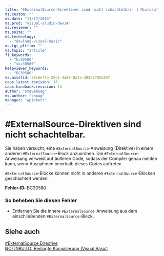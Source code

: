 ```yaml
---
title: "#ExternalSource-Direktiven sind nicht schachtelbar. | Microsoft Docs"
ms.custom: ""
ms.date: "11/17/2016"
ms.prod: "visual-studio-dev14"
ms.reviewer: ""
ms.suite: ""
ms.technology: 
  - "devlang-visual-basic"
ms.tgt_pltfrm: ""
ms.topic: "article"
f1_keywords: 
  - "bc30580"
  - "vbc30580"
helpviewer_keywords: 
  - "BC30580"
ms.assetid: 56c6ef4b-28b1-4a62-8afa-d83a7742b507
caps.latest.revision: 13
caps.handback.revision: 13
author: "stevehoag"
ms.author: "shoag"
manager: "wpickett"
---
```

# #ExternalSource-Direktiven sind nicht schachtelbar.
Sie haben versucht, eine `#ExternalSource`\-Anweisung \(Direktive\) in einem anderen `#ExternalSource`\-Block anzuordnen. Die `#ExternalSource`\-Anweisung verweist auf äußeren Code, sodass der Compiler genau melden kann, wenn Ausnahmen innerhalb dieses Codes auftreten.  
  
 `#ExternalSource`\-Blöcke können nicht in anderen `#ExternalSource`\-Blöcken geschachtelt werden.  
  
 **Fehler\-ID:** BC30580  
  
### So beheben Sie diesen Fehler  
  
-   Entfernen Sie die innere `#ExternalSource`\-Anweisung aus dem einschließenden `#ExternalSource`\-Block.  
  
## Siehe auch  
 [\#ExternalSource Directive](../../visual-basic/language-reference/directives/externalsource-directive.md)   
 [NOTINBUILD: Bedingte Kompilierung \(Visual Basic\)](http://msdn.microsoft.com/de-de/ad1e35e0-935e-4a35-a2ae-738bcf2a9240)